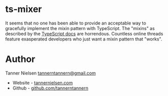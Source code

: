 # ts-mixer
It seems that no one has been able to provide an acceptable way to gracefully implement
the mixin pattern with TypeScript.  The "mixins" as described by the
[TypeScript docs](https://www.typescriptlang.org/docs/handbook/mixins.html) are horrendous.
Countless online threads feature exasperated developers who just want a mixin pattern that
"works".

# Author
Tanner Nielsen <tannerntannern@gmail.com>
* Website - [tannernielsen.com](http://tannernielsen.com)
* Github - [github.com/tannerntannern](https://github.com/tannerntannern)